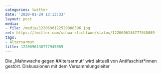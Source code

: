 ```yaml
---
categories: twitter
date: '2020-01-24 13:13:33'
layout: post
media:
- file: /media/1220696122529808396.jpg
ref: https://twitter.com/schwarzlichtwue/status/1220696136777945089
tags:
- Altersarmut
title: 1220696136777945089
---
```

Die „Mahnwache gegen #Altersarmut“ wird aktuell von Antifaschist\*innen gestört. Diskussionen mit dem Versammlungsleiter  